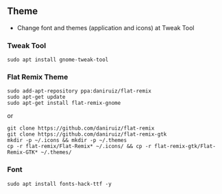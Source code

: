 ## Theme
* Change font and themes (application and icons)  at Tweak Tool 
### Tweak Tool

```
sudo apt install gnome-tweak-tool
```


### Flat Remix Theme
```
sudo add-apt-repository ppa:daniruiz/flat-remix
sudo apt-get update
sudo apt-get install flat-remix-gnome
```

or

```
git clone https://github.com/daniruiz/flat-remix
git clone https://github.com/daniruiz/flat-remix-gtk
mkdir -p ~/.icons && mkdir -p ~/.themes
cp -r flat-remix/Flat-Remix* ~/.icons/ && cp -r flat-remix-gtk/Flat-Remix-GTK* ~/.themes/
```

### Font
```
sudo apt install fonts-hack-ttf -y
```



